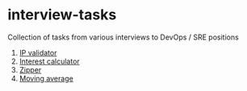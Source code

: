 # interview-tasks

Collection of tasks from various interviews to DevOps / SRE positions

1. [IP validator](ip-validator/)
2. [Interest calculator](balance/)
3. [Zipper](zipper/)
4. [Moving average](moving-average/)
